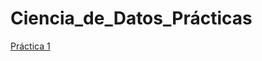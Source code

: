 # Ciencia_de_Datos_Prácticas

[Práctica 1](https://github.com/mayraberrones94/Ciencia_de_Datos/blob/master/Practica%201.ipynb)
